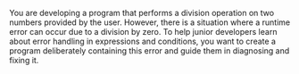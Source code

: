 You are developing a program that performs a division operation on two numbers provided by the user. However, there is a situation where a runtime error can occur due to a division by zero. To help junior developers learn about error handling in expressions and conditions, you want to create a program deliberately containing this error and guide them in diagnosing and fixing it.

